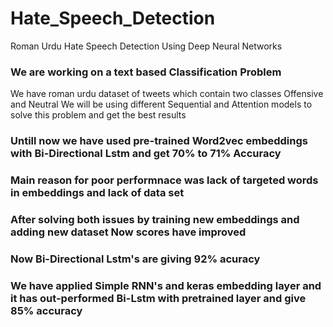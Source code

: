 # Hate_Speech_Detection
Roman Urdu Hate Speech Detection Using Deep Neural Networks
### We are working on a text based Classification Problem
We have roman urdu dataset of tweets which contain two classes Offensive  and Neutral
We will be using different Sequential and Attention models to solve this problem and get the best results
### Untill now we have used pre-trained Word2vec embeddings with Bi-Directional Lstm and get 70% to 71% Accuracy
### Main reason for poor performnace was lack of targeted words in embeddings and lack of data set
### After solving both issues by training new embeddings and adding new dataset Now scores have improved
### Now Bi-Directional Lstm's are giving 92% acuracy

### We have applied Simple RNN's and keras embedding layer and it has out-performed Bi-Lstm with pretrained layer and give 85% accuracy


